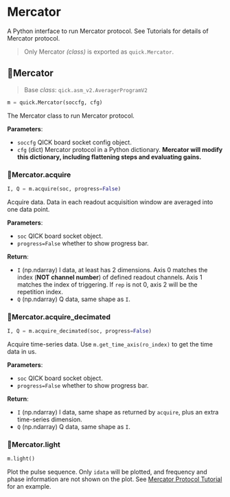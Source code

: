 # Mercator

A Python interface to run Mercator protocol. See Tutorials for details of Mercator protocol.

> Only Mercator *(class)* is exported as `quick.Mercator`.

## 🔵Mercator

> Base *class*: `qick.asm_v2.AveragerProgramV2`

```python
m = quick.Mercator(soccfg, cfg)
```

The Mercator class to run Mercator protocol.

**Parameters**:

- `soccfg` QICK board socket config object.
- `cfg` (dict) Mercator protocol in a Python dictionary. **Mercator will modify this dictionary, including flattening steps and evaluating gains.**

### 🔵Mercator.acquire

```python
I, Q = m.acquire(soc, progress=False)
```

Acquire data. Data in each readout acquisition window are averaged into one data point.

**Parameters**:

- `soc` QICK board socket object.
- `progress=False` whether to show progress bar.

**Return**:

- `I` (np.ndarray) I data, at least has 2 dimensions. Axis 0 matches the index (**NOT channel number**) of defined readout channels. Axis 1 matches the index of triggering. If `rep` is not 0, axis 2 will be the repetition index.
- `Q` (np.ndarray) Q data, same shape as `I`.

### 🔵Mercator.acquire_decimated

```python
I, Q = m.acquire_decimated(soc, progress=False)
```

Acquire time-series data. Use `m.get_time_axis(ro_index)` to get the time data in us.

**Parameters**:

- `soc` QICK board socket object.
- `progress=False` whether to show progress bar.

**Return**:

- `I` (np.ndarray) I data, same shape as returned by `acquire`, plus an extra time-series dimension.
- `Q` (np.ndarray) Q data, same shape as `I`.

### 🔵Mercator.light

```python
m.light()
```

Plot the pulse sequence. Only `idata` will be plotted, and frequency and phase information are not shown on the plot. See [Mercator Protocol Tutorial](../../Tutorials/mercator/) for an example.
